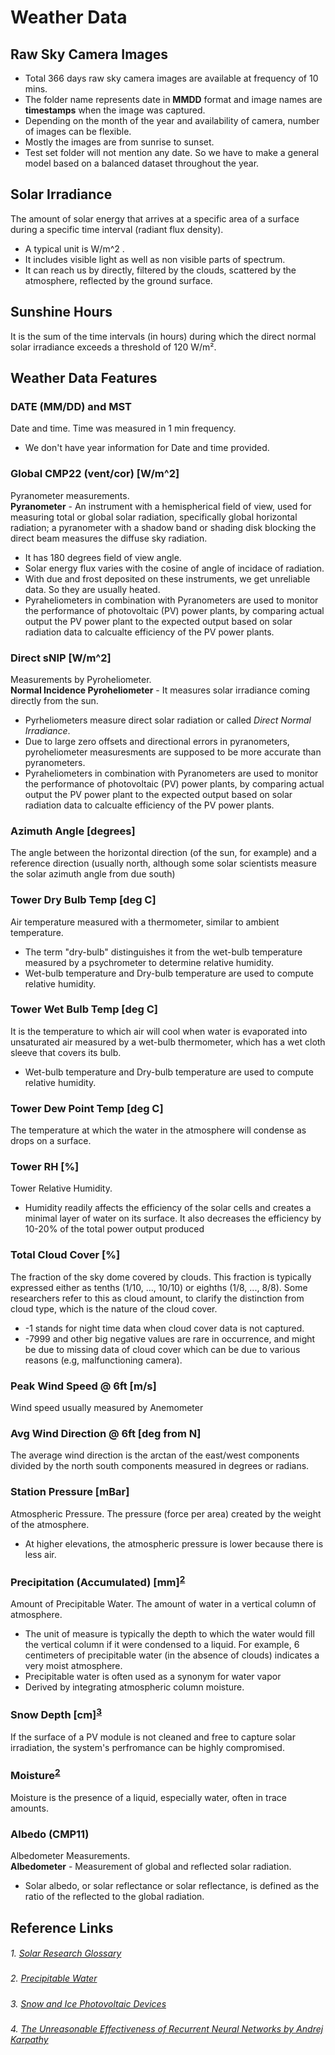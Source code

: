 # Weather Data
## Raw Sky Camera Images
- Total 366 days raw sky camera images are available at frequency of 10 mins.
- The folder name represents date in **MMDD** format and image names are **timestamps** when the image was captured.
- Depending on the month of the year and availability of camera, number of images can be flexible. 
- Mostly the images are from sunrise to sunset.
- Test set folder will not mention any date. So we have to make a general model based on a balanced dataset throughout the year.
  
  
## Solar Irradiance 
The amount of solar energy that arrives at a specific area of a surface during a specific time interval (radiant flux density).
- A typical unit is W/m^2 .
- It includes visible light as well as non visible parts of spectrum.
- It can reach us by directly, filtered by the clouds, scattered by the atmosphere, reflected by the ground surface.
  
  
## Sunshine Hours
It is the sum of the time intervals (in hours) during which the direct normal solar irradiance exceeds a threshold of 120 W/m².
  
  
## Weather Data Features
### DATE (MM/DD) and MST
Date and time. Time was measured in 1 min frequency.
- We don't have year information for Date and time provided.
    
### Global CMP22 (vent/cor) [W/m^2]
Pyranometer measurements.  
**Pyranometer** - An instrument with a hemispherical field of view, used for measuring total or global solar radiation, specifically global horizontal radiation; a pyranometer with a shadow band or shading disk blocking the direct beam measures the diffuse sky radiation.
- It has 180 degrees field of view angle.
- Solar energy flux varies with the cosine of angle of incidace of radiation. 
- With due and frost deposited on these instruments, we get unreliable data. So they are usually heated.
- Pyraheliometers in combination with Pyranometers are used to monitor the performance of photovoltaic (PV) power plants, by comparing actual output the PV power plant to the expected output based on solar radiation data to calcualte efficiency of the PV power plants.
  
### Direct sNIP [W/m^2]
Measurements by Pyroheliometer.  
**Normal Incidence Pyroheliometer** - It measures solar irradiance coming directly from the sun.
- Pyrheliometers measure direct solar radiation or called *Direct Normal Irradiance*.
- Due to large zero offsets and directional errors in pyranometers, pyroheliometer measuresments are supposed to be more accurate than pyranometers.
- Pyraheliometers in combination with Pyranometers are used to monitor the performance of photovoltaic (PV) power plants, by comparing actual output the PV power plant to the expected output based on solar radiation data to calcualte efficiency of the PV power plants.


  
### Azimuth Angle [degrees]
The angle between the horizontal direction (of the sun, for example) and a reference direction (usually north, although some solar scientists measure the solar azimuth angle from due south)
  
  
  
### Tower Dry Bulb Temp [deg C]
Air temperature measured with a thermometer, similar to ambient temperature. 
- The term "dry-bulb" distinguishes it from the wet-bulb temperature measured by a psychrometer to determine relative humidity.
- Wet-bulb temperature and Dry-bulb temperature are used to compute relative humidity.  
  
  
### Tower Wet Bulb Temp [deg C]
It is the temperature to which air will cool when water is evaporated into unsaturated air measured by a wet-bulb thermometer, which has a wet cloth sleeve that covers its bulb.
- Wet-bulb temperature and Dry-bulb temperature are used to compute relative humidity.  

  
### Tower Dew Point Temp [deg C]
The temperature at which the water in the atmosphere will condense as drops on a surface.
    
  
### Tower RH [%]
Tower Relative Humidity.
- Humidity readily affects the efficiency of the solar cells and creates a minimal layer of water on its surface. It also decreases the efficiency by 10-20% of the total power output produced
  
  
### Total Cloud Cover [%]
The fraction of the sky dome covered by clouds. This fraction is typically expressed either as tenths (1/10, ..., 10/10) or eighths (1/8, ..., 8/8). Some researchers refer to this as cloud amount, to clarify the distinction from cloud type, which is the nature of the cloud cover.
- -1 stands for night time data when cloud cover data is not captured.
- -7999 and other big negative values are rare in occurrence, and might be due to missing data of cloud cover which can be due to various reasons (e.g, malfunctioning camera).
  
  
### Peak Wind Speed @ 6ft [m/s]
Wind speed usually measured by Anemometer
  
  
### Avg Wind Direction @ 6ft [deg from N]
The average wind direction is the arctan of the east/west components divided by the north south components measured in degrees or radians.   
  
  
### Station Pressure [mBar]
Atmospheric Pressure. The pressure (force per area) created by the weight of the atmosphere.
- At higher elevations, the atmospheric pressure is lower because there is less air.
  
  
### Precipitation (Accumulated) [mm]<sup>[2](#2-Precipitable-Water)</sup>
Amount of Precipitable Water. The amount of water in a vertical column of atmosphere.
- The unit of measure is typically the depth to which the water would fill the vertical column if it were condensed to a liquid. For example, 6 centimeters of precipitable water (in the absence of clouds) indicates a very moist atmosphere.
- Precipitable water is often used as a synonym for water vapor
- Derived by integrating atmospheric column moisture.
  
  
### Snow Depth [cm]<sup>[3](#3-Snow-And-Ice-Photovoltaic-Devices)</sup>
If the surface of a PV module is not cleaned and free to capture solar irradiation, the system's perfromance can be highly compromised.
  
  
### Moisture<sup>[2](#2-Precipitable-Water)</sup>
Moisture is the presence of a liquid, especially water, often in trace amounts. 
  
  
### Albedo (CMP11)
Albedometer Measurements.  
**Albedometer** - Measurement of global and reflected solar radiation.
- Solar albedo, or solar reflectance or solar reflectance, is defined as the ratio of the reflected to the global radiation.
    
    
## Reference Links
<h5 style="font-weight: normal">1. <a href="https://www.nrel.gov/grid/solar-resource/solar-glossary.html">Solar Research Glossary</a></h5>
<h5 style="font-weight: normal">2. <a href="https://www.sciencedirect.com/topics/earth-and-planetary-sciences/precipitable-water">Precipitable Water</a></h5>
<h5 style="font-weight: normal">3. <a href="https://ntnuopen.ntnu.no/ntnu-xmlui/bitstream/handle/11250/2416078/15971_FULLTEXT.pdf?sequence=1">Snow and Ice Photovoltaic Devices</a></h5>
<h5 style="font-weight: normal">4. <a href="http://karpathy.github.io/2015/05/21/rnn-effectiveness/">The Unreasonable Effectiveness of Recurrent Neural Networks by Andrej Karpathy</a></h5>

